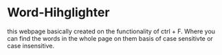 # Word-Hihglighter

this webpage basically created on the functionality of ctrl + F. Where you can find the words in the whole page on them basis of case sensitivte or case insensitive.
